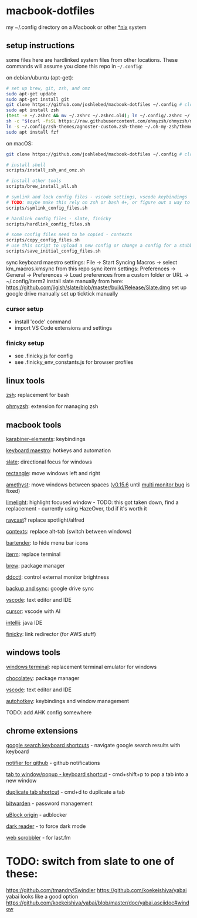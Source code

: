 # macbook-dotfiles

my ~/.config directory on a Macbook or other
[\*nix](https://www.computerhope.com/jargon/num/nix.htm) system

## setup instructions

some files here are hardlinked system files from other locations. These commands
will assume you clone this repo in `~/.config`:

on debian/ubuntu (apt-get):

```zsh
# set up brew, git, zsh, and omz
sudo apt-get update
sudo apt-get install git
git clone https://github.com/joshlebed/macbook-dotfiles ~/.config # clone this repo
sudo apt install zsh
(test -e ~/.zshrc && mv ~/.zshrc ~/.zshrc.old); ln ~/.config/.zshrc ~/.zshrc # link zsh config
sh -c "$(curl -fsSL https://raw.githubusercontent.com/ohmyzsh/ohmyzsh/master/tools/install.sh)" # install omz
ln -s ~/.config/zsh-themes/agnoster-custom.zsh-theme ~/.oh-my-zsh/themes/agnoster-custom.zsh-theme # link omz theme
sudo apt install fzf
```

on macOS:

```zsh
git clone https://github.com/joshlebed/macbook-dotfiles ~/.config # clone this repo

# install shell
scripts/install_zsh_and_omz.sh

# install other tools
scripts/brew_install_all.sh

# symlink and lock config files - vscode settings, vscode keybindings
# TODO: maybe make this rely on zsh or bash 4+, or figure out a way to make this code work with spaces in file paths
scripts/symlink_config_files.sh

# hardlink config files - slate, finicky
scripts/hardlink_config_files.sh

# some config files need to be copied - contexts
scripts/copy_config_files.sh
# use this script to upload a new config or change a config for a stubborn program
scripts/save_initial_config_files.sh
```

sync keyboard maestro settings: File -> Start Syncing Macros -> select
km_macros.kmsync from this repo sync iterm settings: Preferences -> General ->
Preferences -> Load preferences from a custom folder or URL -> ~/.config/iterm2
install slate manually from here:
https://github.com/jigish/slate/blob/master/build/Release/Slate.dmg set up
google drive manually set up ticktick manually

### cursor setup

- install 'code' command
- import VS Code extensions and settings

### finicky setup

- see .finicky.js for config
- see .finicky_env_constants.js for browser profiles

## linux tools

[zsh](https://github.com/ohmyzsh/ohmyzsh/wiki/Installing-ZSH): replacement for
bash

[ohmyzsh](https://github.com/ohmyzsh/ohmyzsh): extension for managing zsh

## macbook tools

[karabiner-elements](https://karabiner-elements.pqrs.org/): keybindings

[keyboard maestro](https://www.keyboardmaestro.com/main/): hotkeys and
automation

[slate](https://github.com/jigish/slate): directional focus for windows

[rectangle](https://rectangleapp.com/): move windows left and right

[amethyst](https://ianyh.com/amethyst/): move windows between spaces
([v0.15.6](https://github.com/ianyh/Amethyst/releases/tag/v0.15.6) until
[multi monitor bug](https://github.com/ianyh/Amethyst/issues/1436) is fixed)

[limelight](https://github.com/koekeishiya/limelight): highlight focused
window - TODO: this got taken down, find a replacement - currently using
HazeOver, tbd if it's worth it

[raycast](https://www.raycast.com/)? replace spotlight/alfred

[contexts](https://contexts.co/): replace alt-tab (switch between windows)

[bartender](https://www.macbartender.com/Bartender4/): to hide menu bar icons

[iterm](https://iterm2.com/): replace terminal

[brew](https://brew.sh/): package manager

[ddcctl](https://github.com/kfix/ddcctl): control external monitor brightness

[backup and sync](https://www.google.com/drive/download/): google drive sync

[vscode](https://code.visualstudio.com/): text editor and IDE

[cursor](https://www.cursor.com/): vscode with AI

[intellij](https://www.jetbrains.com/idea/): java IDE

[finicky](https://github.com/johnste/finicky): link redirector (for AWS stuff)

## windows tools

[windows terminal](https://github.com/microsoft/terminal): replacement terminal
emulator for windows

[chocolatey](https://chocolatey.org/install#individual): package manager

[vscode](https://code.visualstudio.com/): text editor and IDE

[autohotkey](https://www.autohotkey.com/): keybindings and window management

TODO: add AHK config somewhere

## chrome extensions

[google search keyboard shortcuts](https://chrome.google.com/webstore/detail/google-search-keyboard-sh/iobmefdldoplhmonnnkchglfdeepnfhd) -
navigate google search results with keyboard

[notifier for github](https://chrome.google.com/webstore/detail/notifier-for-github/lmjdlojahmbbcodnpecnjnmlddbkjhnn) -
github notifications

[tab to window/popup - keyboard shortcut](https://chrome.google.com/webstore/detail/tab-to-windowpopup-keyboa/adbkphmimfcaeonicpmamfddbbnphikh) -
cmd+shift+p to pop a tab into a new window

[duplicate tab shortcut](https://chrome.google.com/webstore/detail/duplicate-tab-shortcut/klehggjefofgiajjfpoebdidnpjmljhb) -
cmd+d to duplicate a tab

[bitwarden](https://chrome.google.com/webstore/detail/bitwarden-free-password-m/nngceckbapebfimnlniiiahkandclblb) -
password management

[uBlock origin](https://chrome.google.com/webstore/detail/ublock-origin/cjpalhdlnbpafiamejdnhcphjbkeiagm) -
adblocker

[dark reader](https://chrome.google.com/webstore/detail/dark-reader/eimadpbcbfnmbkopoojfekhnkhdbieeh) -
to force dark mode

[web scrobbler](https://chromewebstore.google.com/detail/web-scrobbler/hhinaapppaileiechjoiifaancjggfjm?pli=1) -
for last.fm

# TODO: switch from slate to one of these:

https://github.com/tmandry/Swindler https://github.com/koekeishiya/yabai yabai
looks like a good option
https://github.com/koekeishiya/yabai/blob/master/doc/yabai.asciidoc#window
